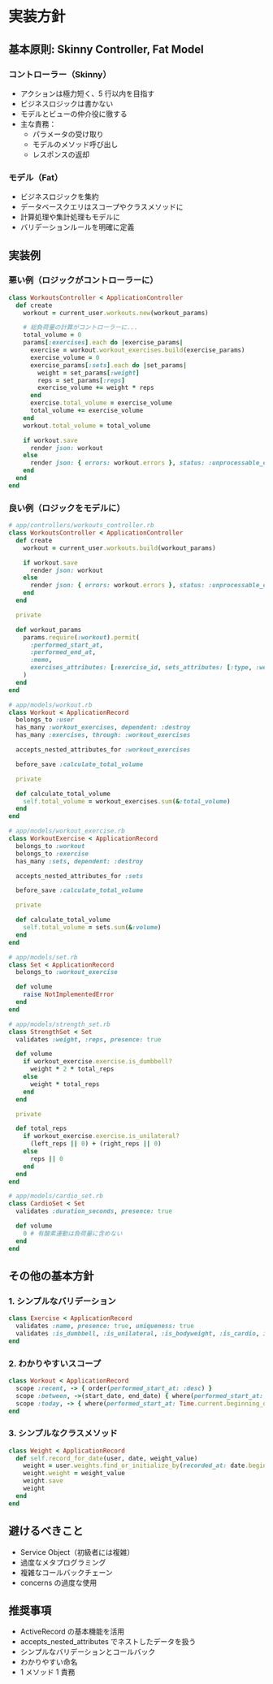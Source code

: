 # 実装方針

## 基本原則: Skinny Controller, Fat Model

### コントローラー（Skinny）

- アクションは極力短く、5 行以内を目指す
- ビジネスロジックは書かない
- モデルとビューの仲介役に徹する
- 主な責務：
  - パラメータの受け取り
  - モデルのメソッド呼び出し
  - レスポンスの返却

### モデル（Fat）

- ビジネスロジックを集約
- データベースクエリはスコープやクラスメソッドに
- 計算処理や集計処理もモデルに
- バリデーションルールを明確に定義

## 実装例

### 悪い例（ロジックがコントローラーに）

```ruby
class WorkoutsController < ApplicationController
  def create
    workout = current_user.workouts.new(workout_params)

    # 総負荷量の計算がコントローラーに...
    total_volume = 0
    params[:exercises].each do |exercise_params|
      exercise = workout.workout_exercises.build(exercise_params)
      exercise_volume = 0
      exercise_params[:sets].each do |set_params|
        weight = set_params[:weight]
        reps = set_params[:reps]
        exercise_volume += weight * reps
      end
      exercise.total_volume = exercise_volume
      total_volume += exercise_volume
    end
    workout.total_volume = total_volume

    if workout.save
      render json: workout
    else
      render json: { errors: workout.errors }, status: :unprocessable_entity
    end
  end
end
```

### 良い例（ロジックをモデルに）

```ruby
# app/controllers/workouts_controller.rb
class WorkoutsController < ApplicationController
  def create
    workout = current_user.workouts.build(workout_params)

    if workout.save
      render json: workout
    else
      render json: { errors: workout.errors }, status: :unprocessable_entity
    end
  end

  private

  def workout_params
    params.require(:workout).permit(
      :performed_start_at,
      :performed_end_at,
      :memo,
      exercises_attributes: [:exercise_id, sets_attributes: [:type, :weight, :reps, :duration_seconds, :calories]]
    )
  end
end

# app/models/workout.rb
class Workout < ApplicationRecord
  belongs_to :user
  has_many :workout_exercises, dependent: :destroy
  has_many :exercises, through: :workout_exercises

  accepts_nested_attributes_for :workout_exercises

  before_save :calculate_total_volume

  private

  def calculate_total_volume
    self.total_volume = workout_exercises.sum(&:total_volume)
  end
end

# app/models/workout_exercise.rb
class WorkoutExercise < ApplicationRecord
  belongs_to :workout
  belongs_to :exercise
  has_many :sets, dependent: :destroy

  accepts_nested_attributes_for :sets

  before_save :calculate_total_volume

  private

  def calculate_total_volume
    self.total_volume = sets.sum(&:volume)
  end
end

# app/models/set.rb
class Set < ApplicationRecord
  belongs_to :workout_exercise

  def volume
    raise NotImplementedError
  end
end

# app/models/strength_set.rb
class StrengthSet < Set
  validates :weight, :reps, presence: true

  def volume
    if workout_exercise.exercise.is_dumbbell?
      weight * 2 * total_reps
    else
      weight * total_reps
    end
  end

  private

  def total_reps
    if workout_exercise.exercise.is_unilateral?
      (left_reps || 0) + (right_reps || 0)
    else
      reps || 0
    end
  end
end

# app/models/cardio_set.rb
class CardioSet < Set
  validates :duration_seconds, presence: true

  def volume
    0 # 有酸素運動は負荷量に含めない
  end
end
```

## その他の基本方針

### 1. シンプルなバリデーション

```ruby
class Exercise < ApplicationRecord
  validates :name, presence: true, uniqueness: true
  validates :is_dumbbell, :is_unilateral, :is_bodyweight, :is_cardio, inclusion: { in: [true, false] }
end
```

### 2. わかりやすいスコープ

```ruby
class Workout < ApplicationRecord
  scope :recent, -> { order(performed_start_at: :desc) }
  scope :between, ->(start_date, end_date) { where(performed_start_at: start_date..end_date) }
  scope :today, -> { where(performed_start_at: Time.current.beginning_of_day..Time.current.end_of_day) }
end
```

### 3. シンプルなクラスメソッド

```ruby
class Weight < ApplicationRecord
  def self.record_for_date(user, date, weight_value)
    weight = user.weights.find_or_initialize_by(recorded_at: date.beginning_of_day)
    weight.weight = weight_value
    weight.save
    weight
  end
end
```

## 避けるべきこと

- Service Object（初級者には複雑）
- 過度なメタプログラミング
- 複雑なコールバックチェーン
- concerns の過度な使用

## 推奨事項

- ActiveRecord の基本機能を活用
- accepts_nested_attributes でネストしたデータを扱う
- シンプルなバリデーションとコールバック
- わかりやすい命名
- 1 メソッド 1 責務
